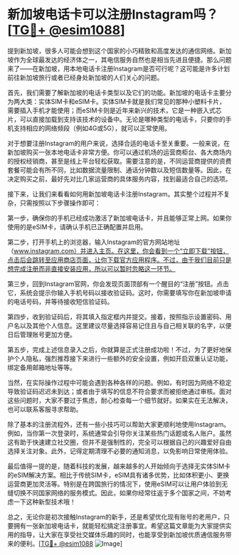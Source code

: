 # 新加坡电话卡可以注册Instagram吗？[[TG💪+ @esim1088](https://t.me/s/esim1088)]

提到新加坡，很多人可能会想到这个国家的小巧精致和高度发达的通信网络。新加坡作为全球最发达的经济体之一，其电信服务自然也是相当先进且便捷。那么问题来了——在新加坡，用本地电话卡注册Instagram是否可行呢？这可能是许多计划前往新加坡旅行或者已经身处新加坡的人们关心的问题。

首先，我们需要了解新加坡的电话卡类型以及它们的功能。新加坡的电话卡主要分为两大类：实体SIM卡和eSIM卡。实体SIM卡就是我们常见的那种小塑料卡片，需要插入手机才能使用；而eSIM卡则是近年来新兴的技术，它是一种嵌入式芯片，可以直接加载到支持该技术的设备中。无论是哪种类型的电话卡，只要你的手机支持相应的网络频段（例如4G或5G），就可以正常使用。

对于想要注册Instagram的用户来说，选择合适的电话卡至关重要。一般来说，在新加坡购买一张本地电话卡非常方便。你可以通过机场的运营商柜台、各大商场内的授权经销商，甚至是线上平台轻松获取。需要注意的是，不同运营商提供的资费套餐可能会有所不同，比如数据流量限制、通话分钟数以及短信数量等。因此，在决定购买之前，最好先对比几家运营商的具体服务内容，找到最适合自己的选项。

接下来，让我们来看看如何用新加坡电话卡注册Instagram。其实整个过程并不复杂，只需按照以下步骤操作即可：

第一步，确保你的手机已经成功激活了新加坡电话卡，并且能够正常上网。如果你使用的是eSIM卡，请确认手机已正确配置并启用。

第二步，打开手机上的浏览器，输入Instagram的官方网站地址（www.instagram.com）并进入主页。在这里，你会看到一个“立即下载”按钮，点击后会跳转至应用商店页面，让你下载官方应用程序。不过，由于我们目前只是想完成注册而非直接安装应用，所以可以暂时忽略这一环节。

第三步，回到Instagram官网，你会发现页面顶部有一个醒目的“注册”按钮。点击它，系统会提示你输入手机号码以接收验证码。这时，你需要填写你在新加坡申请的电话号码，并等待接收短信验证码。

第四步，收到验证码后，将其填入指定框内并提交。接着，按照指示设置密码、用户名以及其他个人信息。这里建议尽量选择容易记住且与自己相关联的名字，以便日后管理账号更加方便。

第五步，完成上述信息录入之后，你就算是正式注册成功啦！不过，为了更好地保护个人隐私，强烈推荐接下来进行一些额外的安全设置，例如开启双重认证功能，绑定备用邮箱地址等等。

当然，在实际操作过程中可能会遇到各种各样的问题。例如，有时因为网络不稳定导致验证码迟迟未到达；或者由于填写的信息不符合要求而被拒绝通过审核。面对这些问题时，大家不要过于焦虑，耐心检查每一个细节就好。如果实在无法解决，也可以联系客服寻求帮助。

除了基本的注册流程外，还有一些小技巧可以帮助大家更顺利地使用Instagram。例如，当你第一次登录时，系统通常会引导你关注某些热门话题或名人账户。虽然这有助于快速建立社交圈，但并不是强制性的，完全可以根据自己的兴趣爱好自由选择关注对象。此外，记得定期清理不必要的通知消息，以免影响日常使用体验。

最后值得一提的是，随着科技的发展，越来越多的人开始倾向于选择无实体SIM卡的eSIM解决方案。相比于传统SIM卡，eSIM具有诸多优势，比如体积更小、更换运营商更加灵活等。特别是在跨国旅行的情况下，使用eSIM可以让用户体验到无缝切换不同国家网络的服务模式。因此，如果你经常往返于多个国家之间，不妨考虑一下这种新型技术哦！

总之，无论你是初次接触Instagram的新手，还是希望优化现有账号的老用户，只要拥有一张新加坡电话卡，就能轻松搞定注册事宜。希望这篇文章能为大家提供实用的指导，让大家在享受社交媒体乐趣的同时，也能享受到新加坡优质通信服务带来的便利。[[TG💪+ @esim1088](https://t.me/s/esim1088) ![Image](https://i.postimg.cc/4NQfJmqS/Snipaste-2025-05-13-00-14-12.png)]